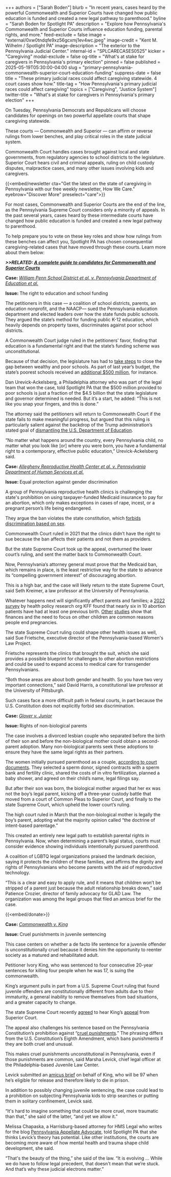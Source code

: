 +++
authors = ["Sarah Boden"]
blurb = "In recent years, cases heard by the powerful Commonwealth and Superior Courts have changed how public education is funded and created a new legal pathway to parenthood."
byline = "Sarah Boden for Spotlight PA"
description = "Explore how Pennsylvania's Commonwealth and Superior Courts influence education funding, parental rights, and more."
feed-exclude = false
image = "external/0xw0tndqfe9xz56gcxmj1ev4wc.jpeg"
image-credit = "Kent M. Wilhelm / Spotlight PA"
image-description = "The exterior to the Pennsylvania Judicial Center."
internal-id = "SPLCARECASES0525"
kicker = "Caregiving"
modal-exclude = false
og-title = "What's at stake for caregivers in Pennsylvania's primary election"
pinned = false
published = 2025-05-19T05:30:00-04:00
slug = "primary-pennsylvania-commonwealth-superior-court-education-funding"
suppress-date = false
title = "These primary judicial races could affect caregiving statewide. 4 court cases show how."
title-tag = "How Pennsylvania's primary judicial races could affect caregiving"
topics = ["Caregiving", "Justice System"]
twitter-title = "What's at stake for caregivers in Pennsylvania's primary election"
+++

On Tuesday, Pennsylvania Democrats and Republicans will choose candidates for openings on two powerful appellate courts that shape caregiving statewide.

These courts — Commonwealth and Superior — can affirm or reverse rulings from lower benches, and play critical roles in the state judicial system.

Commonwealth Court handles cases brought against local and state governments, from regulatory agencies to school districts to the legislature. Superior Court hears civil and criminal appeals, ruling on child custody disputes, malpractice cases, and many other issues involving kids and caregivers.<em></em>

{{<embed/newsletter cta="Get the latest on the state of caregiving in Pennsylvania with our free weekly newsletter, How We Care." eyebrow="Discover More" preselect="care">}}

For most cases, Commonwealth and Superior Courts are the end of the line, as the Pennsylvania Supreme Court considers only a minority of appeals. In the past several years, cases heard by these intermediate courts have changed how public education is funded and created a new legal pathway to parenthood.

To help prepare you to vote on these key roles and show how rulings from these benches can affect you, Spotlight PA has chosen consequential caregiving-related cases that have moved through these courts. Learn more about them below:

<strong><em>&gt;&gt;RELATED: </em></strong><a href="https://www.spotlightpa.org/news/2025/04/pennsylvania-primary-election-2025-commonwealth-superior-court-candidates/"><strong><em>A complete guide to candidates for Commonwealth and Superior Courts</em></strong></a><strong><em></em></strong>

<strong>Case: </strong><a href="https://www.pacourts.us/news-and-statistics/cases-of-public-interest/587-md-2014---william-penn-school-district-et-al-v-pa-department-of-education-et-al"><em>William Penn School District et al. v. Pennsylvania Department of Education et al.</em></a><strong></strong>

<strong>Issue: </strong>The right to education and school funding

The petitioners in this case — a coalition of school districts, parents, an education nonprofit, and the NAACP— sued the Pennsylvania education department and elected leaders over how the state funds public schools. They argued the state’s method for funding public K-12 education, which heavily depends on property taxes, discriminates against poor school districts.

A Commonwealth Court judge ruled in the petitioners’ favor, finding that education is a fundamental right and that the state’s funding scheme was unconstitutional.

Because of that decision, the legislature has had to <a href="https://www.spotlightpa.org/news/2025/03/pennsylvania-school-aid-distribution-controversy/">take steps</a> to close the gap between wealthy and poor schools. As part of last year’s budget, the state’s poorest schools received an <a href="https://www.spotlightpa.org/news/2025/01/pennsylvania-legislature-public-education-funding-adequacy-gap-future-plans/">additional $500 million</a>, for instance.

Dan Urevick-Ackelsberg, a Philadelphia attorney who was part of the legal team that won the case, told Spotlight PA that the $500 million provided to poor schools is just a fraction of the $4.5 billion that the state legislature and governor determined is needed. But it’s a start, he added: “This is not like you snap your fingers, and this is done.”

The attorney said the petitioners will return to Commonwealth Court if the state fails to make meaningful progress, but argued that this ruling is particularly salient against the backdrop of the Trump administration’s stated goal of <a href="https://apnews.com/article/trump-education-department-shutdown-b1d25a2e1bdcd24cfde8ad8b655b9843">dismantling the U.S. Department of Education</a>.

“No matter what happens around the country, every Pennsylvania child, no matter what you look like \[or\] where you were born, you have a fundamental right to a contemporary, effective public education,” Urevick-Ackelsberg said.

<strong>Case: </strong><a href="https://www.pacourts.us/news-and-statistics/cases-of-public-interest/allegheny-reproductive-health-center-et-al-v-pa-department-of-human-services-et-al"><em>Allegheny Reproductive Health Center et al. v. Pennsylvania Department of Human Services et al.</em></a><em></em>

<strong>Issue: </strong>Equal protection against gender discrimination

A group of Pennsylvania reproductive health clinics is challenging the state&#39;s prohibition on using taxpayer-funded Medicaid insurance to pay for an abortion, which only makes exceptions in cases of rape, incest, or a pregnant person’s life being endangered.

They argue the ban violates the state constitution, which <a href="https://www.legis.state.pa.us/WU01/LI/LI/CT/HTM/00/00.001.028.000..HTM">forbids discrimination based on sex</a>.

Commonwealth Court ruled in 2021 that the clinics didn’t have the right to sue because the ban affects their patients and not them as providers.

But the state Supreme Court took up the appeal, overturned the lower court’s ruling, and sent the matter back to Commonwealth Court.

Now, Pennsylvania’s attorney general must prove that the Medicaid ban, which remains in place, is the least restrictive way for the state to advance its “compelling government interest” of discouraging abortion.

This is a high bar, and the case will likely return to the state Supreme Court, said Seth Kreimer, a law professor at the University of Pennsylvania.

Whatever happens next will significantly affect parents and families; a <a href="https://www.kff.org/womens-health-policy/issue-brief/key-facts-on-abortion-in-the-united-states/">2022 survey</a> by health policy research org KFF found that nearly six in 10 abortion patients have had at least one previous birth. <a href="https://pmc.ncbi.nlm.nih.gov/articles/PMC3729671/">Other</a> <a href="https://www.guttmacher.org/journals/psrh/2005/reasons-us-women-have-abortions-quantitative-and-qualitative-perspectives">studies</a> show that finances and the need to focus on other children are common reasons people end pregnancies.

The state Supreme Court ruling could shape other health issues as well, said Sue Frietsche, executive director of the Pennsylvania-based Women&#39;s Law Project.

Frietsche represents the clinics that brought the suit, which she said provides a possible blueprint for challenges to other abortion restrictions and could be used to expand access to medical care for transgender Pennsylvanians.

“Both those areas are about both gender and health. So you have two very important connections,” said David Harris, a constitutional law professor at the University of Pittsburgh.

Such cases face a more difficult path in federal courts, in part because the U.S. Constitution does not explicitly forbid sex discrimination.

<strong>Case: </strong><a href="https://law.justia.com/cases/pennsylvania/supreme-court/2025/9-eap-2024.html"><em>Glover v. Junior</em></a><em></em>

<strong>Issue: </strong>Rights of non-biological parents

The case involves a divorced lesbian couple who separated before the birth of their son and before the non-biological mother could obtain a second-parent adoption. Many non-biological parents seek these adoptions to ensure they have the same legal rights as their partners.

The women initially pursued parenthood as a couple, <a href="https://glad-org-wpom.nyc3.cdn.digitaloceanspaces.com/wp-content/uploads/2025/03/20250320_Glover-v-Junior_Opinion.pdf">according to court documents</a>. They selected a sperm donor, signed contracts with a sperm bank and fertility clinic, shared the costs of in vitro fertilization, planned a baby shower, and agreed on their child’s name, legal filings say.

But after their son was born, the biological mother argued that her ex was not the boy’s legal parent, kicking off a three-year custody battle that moved from a court of Common Pleas to Superior Court, and finally to the state Supreme Court, which upheld the lower court’s ruling.

The high court ruled in March that the non-biological mother is legally the boy’s parent, adopting what the majority opinion called “the doctrine of intent-based parentage.”

This created an entirely new legal path to establish parental rights in Pennsylvania. Now, when determining a parent’s legal status, courts must consider evidence showing individuals intentionally pursued parenthood.

A coalition of LGBTQ legal organizations praised the landmark decision, saying it protects the children of these families, and affirms the dignity and rights of Pennsylvanians who become parents with the aid of reproductive technology.

“This is a clear and easy to apply rule, and it means that children won’t be stripped of a parent just because the adult relationship breaks down,” said Patience Crozier, director of family advocacy for GLAD Law. The organization was among the legal groups that filed an amicus brief for the case.

{{<embed/donate>}}

<strong>Case: </strong><a href="https://jlc.org/cases/commonwealth-v-king"><em>Commonwealth v. King</em></a><em></em>

<strong>Issue: </strong>Cruel punishments in juvenile sentencing

This case centers on whether a de facto life sentence for a juvenile offender is unconstitutionally cruel because it denies him the opportunity to reenter society as a matured and rehabilitated adult.

Petitioner Ivory King, who was sentenced to four consecutive 20-year sentences for killing four people when he was 17, is suing the commonwealth.

King’s argument pulls in part from a U.S. Supreme Court ruling that found juvenile offenders are constitutionally different from adults due to their immaturity, a general inability to remove themselves from bad situations, and a greater capacity to change.

The state Supreme Court recently <a href="https://law.justia.com/cases/pennsylvania/supreme-court/2025/562-mal-2024.html">agreed</a> to hear King’s <a href="https://jlc.org/sites/default/files/attachments/2024-11/2024.11.08%20King%20Pet%20%28for%20website%29.pdf">appeal</a> from Superior Court.

The appeal also challenges his sentence based on the Pennsylvania Constitution’s prohibition against “<a href="https://www.legis.state.pa.us/WU01/LI/LI/CT/HTM/00/00.001..HTM#:~:text=No%20power%20of%20suspending%20laws,Legislature%20or%20by%20its%20authority.&amp;text=%C2%A7%2013.,imposed%2C%20nor%20cruel%20punishments%20inflicted.">cruel punishments</a>.” The phrasing differs from the U.S. Constitution’s Eighth Amendment, which bans punishments if they are both cruel and<em> </em>unusual.

This makes cruel punishments unconstitutional in Pennsylvania, even if those punishments are common, said Marsha Levick, chief legal officer at the Philadelphia-based Juvenile Law Center.

Levick submitted an <a href="https://jlc.org/sites/default/files/attachments/2024-11/2024.11.08%20King%20Pet%20%28for%20website%29.pdf">amicus brief</a> on behalf of King, who will be 97 when he’s eligible for release and therefore likely to die in prison.

In addition to possibly changing juvenile sentencing, the case could lead to a prohibition on subjecting Pennsylvania kids to strip searches or putting them in solitary confinement, Levick said.

“It&#39;s hard to imagine something that could be more cruel, more traumatic than that,” she said of the latter, “and yet we allow it.”

Melissa Chapaska, a Harrisburg-based attorney for HMS Legal who writes for the blog <a href="https://paablog.com/">Pennsylvania Appellate Advocate</a>, told Spotlight PA that she thinks Levick’s theory has potential. Like other institutions, the courts are becoming more aware of how mental health and trauma shape child development, she said.

“That&#39;s the beauty of the thing,” she said of the law. “It is evolving … While we do have to follow legal precedent, that doesn&#39;t mean that we’re stuck. And that’s why these judicial electrons matter.”

